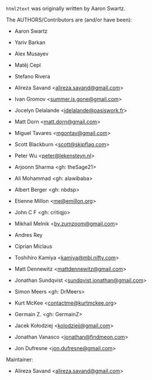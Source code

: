 `html2text` was originally written by Aaron Swartz.

The AUTHORS/Contributors are (and/or have been):


* Aaron Swartz


* Yariv Barkan


* Alex Musayev


* Matěj Cepl


* Stefano Rivera


* Alireza Savand <[alireza.savand@gmail.com](mailto:alireza.savand@gmail.com)>


* Ivan Gromov <[summer.is.gone@gmail.com](mailto:summer.is.gone@gmail.com)>


* Jocelyn Delalande <[jdelalande@oasiswork.fr](mailto:jdelalande@oasiswork.fr)>


* Matt Dorn <[matt.dorn@gmail.com](mailto:matt.dorn@gmail.com)>


* Miguel Tavares <[mgontav@gmail.com](mailto:mgontav@gmail.com)>


* Scott Blackburn <[scott@skipflag.com](mailto:scott@skipflag.com)>


* Peter Wu <[peter@lekensteyn.nl](mailto:peter@lekensteyn.nl)>


* Arjoonn Sharma <gh: theSage21>


* Ali Mohammad <gh: alawibaba>


* Albert Berger <gh: nbdsp>


* Etienne Millon <[me@emillon.org](mailto:me@emillon.org)>


* John C F <gh: critiqjo>


* Mikhail Melnik <[by.zumzoom@gmail.com](mailto:by.zumzoom@gmail.com)>


* Andres Rey


* Ciprian Miclaus


* Toshihiro Kamiya <[kamiya@mbj.nifty.com](mailto:kamiya@mbj.nifty.com)>


* Matt Dennewitz <[mattdennewitz@gmail.com](mailto:mattdennewitz@gmail.com)>


* Jonathan Sundqvist <[sundqvist.jonathan@gmail.com](mailto:sundqvist.jonathan@gmail.com)>


* Simon Meers <gh: DrMeers>


* Kurt McKee <[contactme@kurtmckee.org](mailto:contactme@kurtmckee.org)>


* Germain Z. <gh: GermainZ>


* Jacek Kołodziej <[kolodziejj@gmail.com](mailto:kolodziejj@gmail.com)>


* Jonathan Vanasco <[jonathan@findmeon.com](mailto:jonathan@findmeon.com)>


* Jon Dufresne <[jon.dufresne@gmail.com](mailto:jon.dufresne@gmail.com)>

Maintainer:


* Alireza Savand <[alireza.savand@gmail.com](mailto:alireza.savand@gmail.com)>
